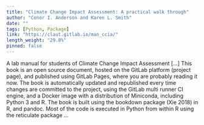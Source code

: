 ```yaml
---
title: "Climate Change Impact Assessment: A practical walk through"
author: "Conor I. Anderson and Karen L. Smith"
date: ""
tags: [Python, Package]
link: "https://claut.gitlab.io/man_ccia/"
length_weight: "29.8%"
pinned: false
---
```


A lab manual for students of Climate Change Impact Assessment [...] This book is an open source document, hosted on the GitLab platform (project page), and published using GitLab Pages, where you are probably reading it now. The book is automatically updated and republished every time changes are committed to the project, using the GitLab multi runner CI engine, and a Docker image with a distribution of Miniconda, including Python 3 and R. The book is built using the bookdown package (Xie 2018) in R, and pandoc. Most of the code is executed in Python from within R using the reticulate package  ...
